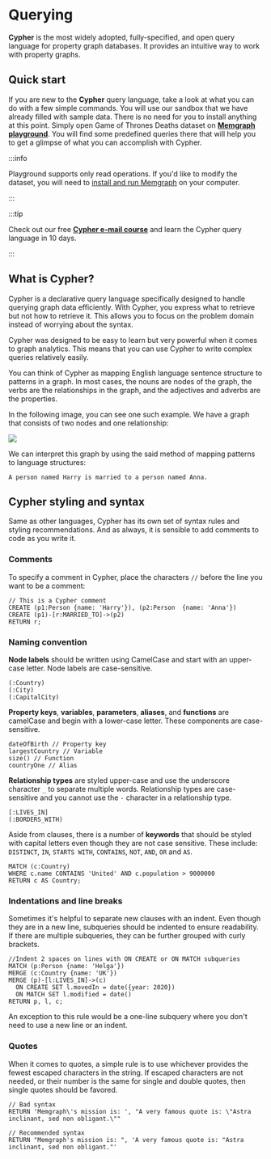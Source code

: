 # Querying

**Cypher** is the most widely adopted, fully-specified, and open query language
for property graph databases. It provides an intuitive way to work with property
graphs.

## Quick start

If you are new to the **Cypher** query language, take a look at what you can do
with a few simple commands. You will use our sandbox that we have already filled
with sample data. There is no need for you to install anything at this point.
Simply open Game of Thrones Deaths dataset on [**Memgraph
playground**](https://playground.memgraph.com/sandbox/game-of-thrones-deaths).
You will find some predefined queries there that will help you to get a glimpse
of what you can accomplish with Cypher.

:::info

Playground supports only read operations. If you'd like to modify the dataset,
you will need to [install and run Memgraph](../memgraph/installation) on your
computer.

:::

:::tip

Check out our free [**Cypher e-mail 
course**](https://memgraph.com/learn-cypher-query-language) and learn the Cypher
query language in 10 days.

:::

## What is Cypher?

Cypher is a declarative query language specifically designed to handle querying
graph data efficiently. With Cypher, you express what to retrieve but not how to
retrieve it. This allows you to focus on the problem domain instead of worrying
about the syntax.

Cypher was designed to be easy to learn but very powerful when it comes to graph
analytics. This means that you can use Cypher to write complex queries
relatively easily. 

You can think of Cypher as mapping English language sentence structure to
patterns in a graph. In most cases, the nouns are nodes of the graph, the verbs
are the relationships in the graph, and the adjectives and adverbs are the
properties.

In the following image, you can see one such example. We have a graph that
consists of two nodes and one relationship:

![](/pages/querying/graph-example.png)

We can interpret this graph by using the said method of mapping patterns to
language structures: 

```nocopy
A person named Harry is married to a person named Anna.
```

## Cypher styling and syntax

Same as other languages, Cypher has its own set of syntax rules and styling
recommendations. And as always, it is sensible to add comments to code as you
write it.

### Comments

To specify a comment in Cypher, place the characters `//` before the line you
want to be a comment:

```cypher
// This is a Cypher comment
CREATE (p1:Person {name: 'Harry'}), (p2:Person  {name: 'Anna'})
CREATE (p1)-[r:MARRIED_TO]->(p2)
RETURN r;
```

### Naming convention

**Node labels** should be written using CamelCase and start with an upper-case
letter. Node labels are case-sensitive. 

```nocopy
(:Country)
(:City)
(:CapitalCity)
```

**Property keys**, **variables**, **parameters**, **aliases**, and **functions**
are camelCase and begin with a lower-case letter. These components are
case-sensitive. 

```cypher
dateOfBirth // Property key
largestCountry // Variable
size() // Function
countryOne // Alias
```

**Relationship types** are styled upper-case and use the underscore character
`_` to separate multiple words. Relationship types are case-sensitive and you
cannot use the `-` character in a relationship type.

```cypher
[:LIVES_IN]
(:BORDERS_WITH)
```

Aside from clauses, there is a number of **keywords** that should be styled with
capital letters even though they are not case sensitive. These include:
`DISTINCT`, `IN`, `STARTS WITH`, `CONTAINS`, `NOT`, `AND`, `OR` and `AS`.

```cypher
MATCH (c:Country)
WHERE c.name CONTAINS 'United' AND c.population > 9000000
RETURN c AS Country;
```

### Indentations and line breaks

Sometimes it's helpful to separate new clauses with an indent. Even though they
are in a new line, subqueries should be indented to ensure readability. If there
are multiple subqueries, they can be further grouped with curly brackets.

```cypher
//Indent 2 spaces on lines with ON CREATE or ON MATCH subqueries
MATCH (p:Person {name: 'Helga'})
MERGE (c:Country {name: 'UK'})
MERGE (p)-[l:LIVES_IN]->(c)
  ON CREATE SET l.movedIn = date({year: 2020})
  ON MATCH SET l.modified = date()
RETURN p, l, c;

```

An exception to this rule would be a one-line subquery where you don't need to
use a new line or an indent.

### Quotes

When it comes to quotes, a simple rule is to use whichever provides the fewest
escaped characters in the string. If escaped characters are not needed, or their
number is the same for single and double quotes, then single quotes should be
favored. 

```cypher
// Bad syntax
RETURN 'Memgraph\'s mission is: ', "A very famous quote is: \"Astra inclinant, sed non obligant.\""

// Recommended syntax
RETURN "Memgraph's mission is: ", 'A very famous quote is: "Astra inclinant, sed non obligant."'
```
